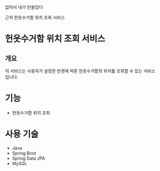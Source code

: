 없어서 내가 만들었다

근처 헌옷수거함 위치 조회 서비스

# 헌옷수거함 위치 조회 서비스

## 개요

이 서비스는 사용자가 설정한 반경에 따른 헌옷수거함의 위치를 조회할 수 있는 서비스입니다.

# 기능

- 헌옷수거함 위치 조회

# 사용 기술

- Java
- Spring Boot
- Spring Data JPA
- MySQL

